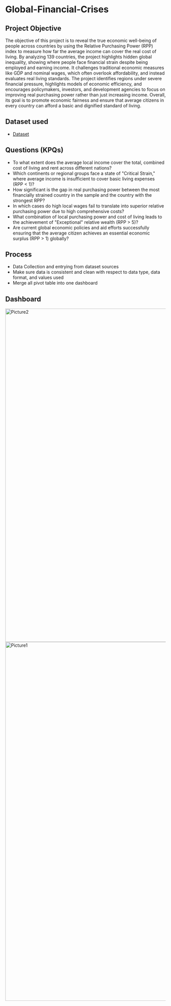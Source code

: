 # Global-Financial-Crises
## Project Objective
The objective of this project is to reveal the true economic well-being of people across countries by using the Relative Purchasing Power (RPP) index to measure how far the average income can cover the real cost of living. By analyzing 139 countries, the project highlights hidden global inequality, showing where people face financial strain despite being employed and earning income. It challenges traditional economic measures like GDP and nominal wages, which often overlook affordability, and instead evaluates real living standards. The project identifies regions under severe financial pressure, highlights models of economic efficiency, and encourages policymakers, investors, and development agencies to focus on improving real purchasing power rather than just increasing income. Overall, its goal is to promote economic fairness and ensure that average citizens in every country can afford a basic and dignified standard of living.

## Dataset used
- <a href="https://1drv.ms/x/c/06c417b19b3595d0/EUAvaSqGQQhIoINm7_Mi7pkBViUet7xwey7vmiE4zzxMxg">Dataset</a>

## Questions (KPQs)
- To what extent does the average local income cover the total, combined cost of living and rent across different nations?
- Which continents or regional groups face a state of "Critical Strain," where average income is insufficient to cover basic living expenses (RPP < 1)?
- How significant is the gap in real purchasing power between the most financially strained country in the sample and the country with the strongest RPP?
- In which cases do high local wages fail to translate into superior relative purchasing power due to high comprehensive costs?
- What combination of local purchasing power and cost of living leads to the achievement of "Exceptional" relative wealth (RPP > 5)?
- Are current global economic policies and aid efforts successfully ensuring that the average citizen achieves an essential economic surplus (RPP > 1) globally?

## Process
- Data Collection and entrying from dataset sources
- Make sure data is consistent and clean with respect to data type, data format, and values used
- Merge all pivot table into one dashboard

## Dashboard
<img width="2147" height="1044" alt="Picture2" src="https://github.com/user-attachments/assets/99a905ac-0ea1-410a-9d52-db97bbef8d9c" />
<img width="2147" height="1124" alt="Picture1" src="https://github.com/user-attachments/assets/423812f2-7f95-4d0c-a85c-5dcb9ecc123d" />

